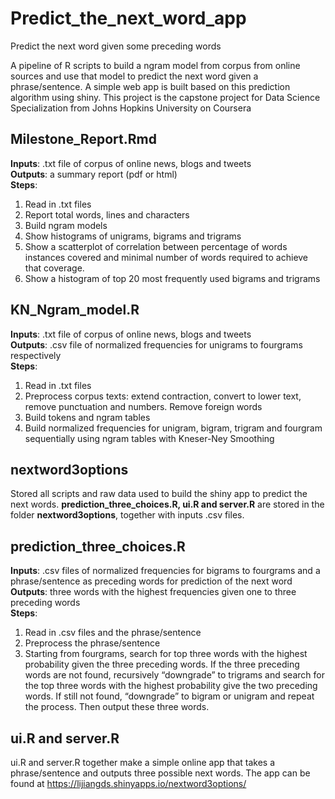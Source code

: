 # Predict_the_next_word_app
Predict the next word given some preceding words 

A pipeline of R scripts to build a ngram model from corpus from online sources and use that model to predict the next word given a phrase/sentence. A simple web app is built based on this prediction algorithm using shiny. This project is the capstone project for Data Science Specialization from Johns Hopkins University on Coursera  

## Milestone_Report.Rmd
**Inputs**: .txt file of corpus of online news, blogs and tweets <br />
**Outputs**: a summary report (pdf or html) <br />
**Steps**: <br />
1. Read in .txt files 
2. Report total words, lines and characters 
3. Build ngram models 
4. Show histograms of unigrams, bigrams and trigrams 
5. Show a scatterplot of correlation between percentage of words instances covered and minimal number of words required to achieve that coverage.
6. Show a histogram of top 20 most frequently used bigrams and trigrams 

## KN_Ngram_model.R
**Inputs**: .txt file of corpus of online news, blogs and tweets <br />
**Outputs**: .csv file of normalized frequencies for unigrams to fourgrams respectively <br />
**Steps**: <br />
1. Read in .txt files 
2. Preprocess corpus texts: extend contraction, convert to lower text, remove punctuation and numbers. Remove foreign words
3. Build tokens and ngram tables 
4. Build normalized frequencies for unigram, bigram, trigram and fourgram sequentially using ngram tables with Kneser-Ney Smoothing 

## nextword3options
Stored all scripts and raw data used to build the shiny app to predict the next words. **prediction_three_choices.R, ui.R and server.R** are stored in the folder **nextword3options**, together with inputs .csv files.

## prediction_three_choices.R
**Inputs**: .csv files of normalized frequencies for bigrams to fourgrams and a phrase/sentence as preceding words for prediction of the next word <br /> 
**Outputs**: three words with the highest frequencies given one to three preceding words <br />
**Steps**: <br />
1. Read in .csv files and the phrase/sentence 
2. Preprocess the phrase/sentence  
3. Starting from fourgrams, search for top three words with the highest probability given the three preceding words. If the three preceding words are not found, recursively “downgrade” to trigrams and search for the top three words with the highest probability give the two preceding words. If still not found, “downgrade” to bigram or unigram and repeat the process. Then output these three words. 

## ui.R and server.R
ui.R and server.R together make a simple online app that takes a phrase/sentence and outputs three possible next words. The app can be found at https://lijiangds.shinyapps.io/nextword3options/ 
